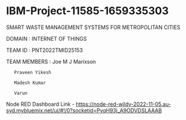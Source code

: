 # IBM-Project-11585-1659335303
SMART WASTE MANAGEMENT SYSTEMS FOR METROPOLITAN CITIES

DOMAIN : INTERNET OF THINGS

TEAM ID : PNT2022TMID25153

TEAM MEMBERS : Joe M J Marixson

       Praveen Yikesh 
       
       Madesh Kumar
       
       Varun

Node RED Dashboard Link - https://node-red-wjldy-2022-11-05.au-syd.mybluemix.net/ui/#!/0?socketid=PyqH93j_A9ODVDSLAAAB
